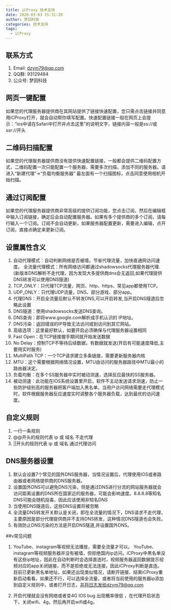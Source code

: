 ```yaml
---
title: iCProxy 技术支持
date: 2020-03-03 15:31:28
author: 梦回科技
categories: 技术支持
tags:
  - iCProxy
---
```


## 联系方式
1. Email: dzym79@qq.com
2. QQ群: 93129484
3. 公众号: 梦回科技


## 网页一键配置
如果您的代理服务器提供商在其网站提供了链接快速配置，您只需点击链接并同意用iCProxy打开，就会自动帮你填写配置。快速配置链接一般在网页上会提示：“ios中请在Safari中打开并点击这里”的说明文字，链接内容一般是ss://或 ssr://开头

## 二维码扫描配置
如果您的代理服务器提供商没有提供快速配置链接，一般都会提供二维码配置方式，二维码配置一次只能配置一个服务器，需要多次扫描，添加不同的服务器。请进入“新建代理”->“负载均衡服务器” 最左面有一个扫描图标，点击同意使用相机开始扫描。

## 通过订阅配置
如果您的代理服务器提供商非常高级的提供订阅功能，您点击订阅，然后在编辑框中输入订阅链接，确定后会自动配置服务器。如果有多个提供商的多个订阅，请每行输入一个订阅。订阅不会自动更新，如果服务器配置更新，需要进入编辑，点开订阅，直接点确定来更新订阅。

## 设置属性含义
01. 自动代理模式：自动判断网络是否被墙，节省代理流量，加快直通网访问速度。
全流量代理模式：所有网络访问都通过shadowsocks代理服务器代理.(新版本DNS解析不走代理，因为发现大多提供商dns会无返回,如果代理提供DNS转发可以使用DNS隧道)
02. TCP_ONLY：只代理TCP流量，网页、http、https、常见app都使用TCP。
03. UDP_ONLY：只代理UDP流量，DNS、部分游戏、部分app。
04. 代理DNS：开启全流量后默认不转发DNS,可以开启转发,当开启DNS隧道后忽略此设置
05. DNS隧道：使用shadowsocks发送DNS查询。
06. DNS查询：即将www.google.com解析成手机认识的 IP地址。
07. DNS污染：返回错误的IP导致无法访问或到访问到其它网站。
08. 高级选项：这里最好默认，如要开启必须确保与代理服务器设置相同
09. Fast Open：在TCP链接握手期间就开始发送数据
10. No Delay：控制TCP不等待后续数据，有数据就发送(开启有可能速度降低,主要用实时服务)
11. MultiPath TCP：一个TCP请求建立多条链接，需要更新服务器内核
12. MTU：这个需要根据网络情况设置，MTU由访问的服务器路径中MTU最小的路由器决定。
13. 负载均衡：在多个SS服务器中实时被动测速，选择反应最快的SS服务器。
14. 被动测速：此功能在IOS系统设置里开启，软件不主动发送请求测速，防止一些防护级别高的服务器把客户端加入黑名单。当用户访问网络需要走代理模式时，软件根据服务器反应速度实时调整各个服务器负载，达到最优的访问速度。

## 自定义规则
1. 一行一条规则
2. @@开头的规则代表 ip 或 域名 不走代理
3. ||开头的规则代表 ip 或 域名 通过代理访问

## DNS服务器设置
1. 默认会设置7个常见的国外DNS服务器，当情况设置后，代理使用IOS或者路由器或者网络提供商的DNS服务器。
2. 设置国外DNS可以避免DNS污染，但是通过DNS进行分流的网站服务器就会访问距离设置的DNS所在国家近的服务器，可能会影响速度。8.8.8.8等知名DNS可能会随机投毒，因此应该使用非知名DNS
3. 当使用DNS隧道后，这些DNS设置将被忽略
4. 全流量DNS转发开关默认是关闭，即在全流量的情况下，DNS请求不走代理，主要原因是部分代理提供商并不支持DNS转发，这种情况DNS隧道也会失败。
5. 有效防止DNS污染的方法是开启DNS隧道,并设置国外DNS。

##v常见问题
1. YouTube、instagram等视频无法播放，需要全流量才可以。
      YouTube、instagram等视频服务器并没有被墙，但拒绝国内ip访问。iCProxy中黑名单没有这些ip地址，因此在自动判断时会选择直连时，视频服务器返回数据提示视频对应的app关闭链接，而不是拒绝或无法连接，因此iCProxy判断是直连。目前已更新黑名单地址，如果还出现类似情况，请断开链接、结束iCProxy重新启动看看。如果还不行，可以选择全流量，或者将当前使用的服务器ip添加到自定义规则中，或者打开日志，并将日志发给dzym79@qq.com

2. 开启代理就会没有网络或者变4G
     IOS bug 出现概率很低 ，在代理开启状态下，关闭wifi、4g，然后再开启wifi或4g。